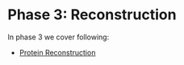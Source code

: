 # Phase 3: Reconstruction

In phase 3 we cover following:
- [Protein Reconstruction](../../notebooks1/phase-3/1-reconstruction.ipynb)
